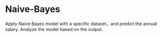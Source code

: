 # Naive-Bayes
Apply Naive Bayes model with a specific dataset，and predict the annual salary. Analyze the model based on the output. 
